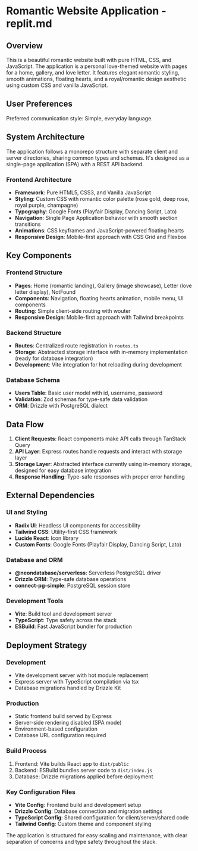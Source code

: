 # Romantic Website Application - replit.md

## Overview

This is a beautiful romantic website built with pure HTML, CSS, and JavaScript. The application is a personal love-themed website with pages for a home, gallery, and love letter. It features elegant romantic styling, smooth animations, floating hearts, and a royal/romantic design aesthetic using custom CSS and vanilla JavaScript.

## User Preferences

Preferred communication style: Simple, everyday language.

## System Architecture

The application follows a monorepo structure with separate client and server directories, sharing common types and schemas. It's designed as a single-page application (SPA) with a REST API backend.

### Frontend Architecture
- **Framework**: Pure HTML5, CSS3, and Vanilla JavaScript
- **Styling**: Custom CSS with romantic color palette (rose gold, deep rose, royal purple, champagne)
- **Typography**: Google Fonts (Playfair Display, Dancing Script, Lato)
- **Navigation**: Single Page Application behavior with smooth section transitions
- **Animations**: CSS keyframes and JavaScript-powered floating hearts
- **Responsive Design**: Mobile-first approach with CSS Grid and Flexbox

## Key Components

### Frontend Structure
- **Pages**: Home (romantic landing), Gallery (image showcase), Letter (love letter display), NotFound
- **Components**: Navigation, floating hearts animation, mobile menu, UI components
- **Routing**: Simple client-side routing with wouter
- **Responsive Design**: Mobile-first approach with Tailwind breakpoints

### Backend Structure
- **Routes**: Centralized route registration in `routes.ts`
- **Storage**: Abstracted storage interface with in-memory implementation (ready for database integration)
- **Development**: Vite integration for hot reloading during development

### Database Schema
- **Users Table**: Basic user model with id, username, password
- **Validation**: Zod schemas for type-safe data validation
- **ORM**: Drizzle with PostgreSQL dialect

## Data Flow

1. **Client Requests**: React components make API calls through TanStack Query
2. **API Layer**: Express routes handle requests and interact with storage layer
3. **Storage Layer**: Abstracted interface currently using in-memory storage, designed for easy database integration
4. **Response Handling**: Type-safe responses with proper error handling

## External Dependencies

### UI and Styling
- **Radix UI**: Headless UI components for accessibility
- **Tailwind CSS**: Utility-first CSS framework
- **Lucide React**: Icon library
- **Custom Fonts**: Google Fonts (Playfair Display, Dancing Script, Lato)

### Database and ORM
- **@neondatabase/serverless**: Serverless PostgreSQL driver
- **Drizzle ORM**: Type-safe database operations
- **connect-pg-simple**: PostgreSQL session store

### Development Tools
- **Vite**: Build tool and development server
- **TypeScript**: Type safety across the stack
- **ESBuild**: Fast JavaScript bundler for production

## Deployment Strategy

### Development
- Vite development server with hot module replacement
- Express server with TypeScript compilation via tsx
- Database migrations handled by Drizzle Kit

### Production
- Static frontend build served by Express
- Server-side rendering disabled (SPA mode)
- Environment-based configuration
- Database URL configuration required

### Build Process
1. Frontend: Vite builds React app to `dist/public`
2. Backend: ESBuild bundles server code to `dist/index.js`
3. Database: Drizzle migrations applied before deployment

### Key Configuration Files
- **Vite Config**: Frontend build and development setup
- **Drizzle Config**: Database connection and migration settings
- **TypeScript Config**: Shared configuration for client/server/shared code
- **Tailwind Config**: Custom theme and component styling

The application is structured for easy scaling and maintenance, with clear separation of concerns and type safety throughout the stack.